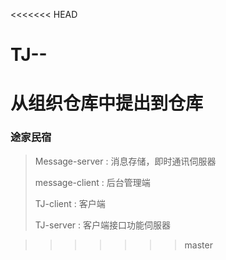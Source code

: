 <<<<<<< HEAD
# TJ--
从组织仓库中提出到仓库
=======
### 途家民宿

> Message-server :  消息存储，即时通讯伺服器
>
> message-client :  后台管理端
>
> TJ-client :  客户端
>
> TJ-server : 客户端接口功能伺服器

>>>>>>> master
